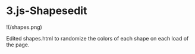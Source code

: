 # 3.js-Shapesedit

!(/shapes.png)

Edited shapes.html to randomize the colors of each shape on each load of the page.
